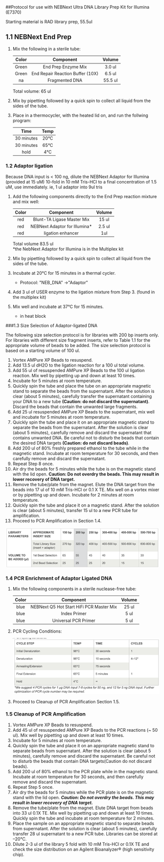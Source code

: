 ##Protocol for use with NEBNext Ultra DNA Library Prep Kit for Illumina (E7370)

Starting material is RAD library prep, 55.5ul

## 1.1 NEBNext End Prep  

1. Mix the following in a sterile tube:  
	
	|Color| Component | Volume | 
	|:---:|:---:| :---:|
	Green | End Prep Enzyme Mix | 3.0 ul   
	Green |  End Repair Reaction Buffer (10X) |  6.5 ul
	na | Fragmented DNA | 55.5 ul

	Total volume: 65 ul

2. Mix by pipetting followed by a quick spin to collect all liquid from the sides of the tube.
3. Place in a thermocycler, with the heated lid on, and run the follwing program:  

	|Time| Temp |  
	|:---:|:---:|
	|30 minutes | 20°C |
	|30 minutes | 65°C |
	| hold |  4°C |

	 
### 1.2 Adaptor ligation	
Because DNA input is < 100 ng, dilute the NEBNext Adaptor for Illumina (provided at 15 uM) 10-fold in 10 mM Tris-HCl to a final concentration of 1.5 uM, use immediately. ie, 1 ul adaptor into 9ul tris  

1. Add the following components directly to the End Prep reaction mixture and mix well:  
	
	|Color| Component | Volume |    
	|:---:|:---:|:---:|  
	|red|Blunt-TA Ligase Master Mix| 15 ul|
	|red|NEBNext Adaptor for Illumina* |2.5 ul
	|red | ligation enhancer | 1ul|
	
	Total volume 83.5 ul  
	*the NebNext Adaptor for Illumina is in the Multiplex kit  

2. Mix by pipetting followed by a quick spin to collect all liquid from the sides of the tube.
3. Incubate at 20°C for 15 minutes in a thermal cycler.
	- Protocol: "NEB_DNA" ->"Adaptor" 	
4. Add 3 ul of USER enzyme to the ligation mixture from Step 3. (found in the multiplex kit)
5. Mix well and incubate at 37°C for 15 minutes.
	- in heat block

###1.3 Size Selection of Adaptor-ligated DNA 

The following size selection protocol is for libraries with 200 bp inserts only. For libraries with different size fragment inserts, refer to Table 1.1 for the appropriate volume of beads to be added. The size selection protocol is based on a starting volume of 100 ul.  

1. Vortex AMPure XP Beads to resuspend.  
2. Add 13.5 ul dH2O to the ligation reaction for a 100 ul total volume.  
3. Add 55 ul of resuspended AMPure XP Beads to the 100 ul ligation reaction. Mix well by pipetting up and down at least 10 times.  
4. Incubate for 5 minutes at room temperature.  
5. Quickly spin the tube and place the tube on an appropriate magnetic stand to separate the beads from the supernatant. After the solution is clear (about 5 minutes), carefully transfer the supernatant containing your DNA to a new tube **(Caution: do not discard the supernatant)**. Discard the beads that contain the unwanted large fragments.    
6. Add 25 ul resuspended AMPure XP Beads to the supernatant, mix well and incubate for 5 minutes at room temperature.  
7. Quickly spin the tube and place it on an appropriate magnetic stand to separate the beads from the supernatant. After the solution is clear (about 5 minutes), carefully remove and discard the supernatant that contains unwanted DNA. Be careful not to disturb the beads that contain the desired DNA targets **(Caution: do not discard beads)**.
8. Add 200 ul of 80% freshly prepared ethanol to the tube while in the magnetic stand. Incubate at  room temperature for 30 seconds, and then carefully remove and discard the supernatant. 
9. Repeat Step 8 once.
10. Air dry the beads for 5 minutes while the tube is on the magnetic stand with the lid open.  **Caution: Do not overdry the beads. This may result in lower recovery of DNA target.**
11. Remove the tube/plate from the magnet. Elute the DNA target from the beads into 17 ul of 10 mM Tris-HCI or 0.1 X TE. Mix well on a vortex mixer or by pipetting up and down. Incubate for 2 minutes at room temperature. 
12. Quickly spin the tube and place it on a magnetic stand. After the solution is clear (about 5 minutes), transfer 15 ul to a new PCR tube for amplification. 
13. Proceed to PCR Amplification in Section 1.4.

![](images/SizeSelection.png)  

### 1.4 PCR Enrichment of Adaptor Ligated DNA

1. Mix the following components in a sterile nuclease-free tube:

	|Color| Component | Volume |    
	|:---:|:---:|:---:|  
	|blue | NEBNext Q5 Hot Start HiFi PCR Master Mix | 25 ul|
	|blue | Index Primer | 5 ul |
	|blue| Universal PCR Primer | 5 ul|

2. PCR Cycling Conditions:
	
	![](images/PCRCycle.png)

3. Proceed to Cleanup of PCR Amplification Section 1.5.

### 1.5 Cleanup of PCR Amplification

1. Vortex AMPure XP Beads to resuspend.
2. Add 45 ul of resuspended AMPure XP Beads to the PCR reactions (~ 50 ul). Mix well by pipetting up and down at least 10 times.
3. Incubate for 5 minutes at room temperature.
4. Quickly spin the tube and place it on an appropriate magnetic stand to separate beads from supernatant. After the solution is clear (about 5 minutes), carefully remove and discard the supernatant. Be careful not to disturb the beads that contain DNA targets(Caution do not discard beads).
5. Add 200 ul of 80% ethanol to the PCR plate while in the magnetic stand. Incubate at room temperature for 30 seconds, and then carefully remove and discard the supernatant.
6. Repeat Step 5 once.
7. Air dry the beads for 5 minutes while the PCR plate is on the magnetic stand with the lid open. ***Caution: Do not overdry the beads. This may result in lower recovery of DNA target.***  
8. Remove the tube/plate from the magnet. Elute DNA target from beads into 33 ul 0.1X TE. Mix well by pipetting up and down at least 10 times. Quickly spin the tube and incubate at room temperature for 2 minutes.
9. Place the sample on an appropriate magnetic stand to separate beads from supernatant. After the solution is clear (about 5 minutes), carefully transfer 28 ul supernatant to a new PCR tube. Libraries can be stored at –20°C.
10. Dilute 2-3 ul of the library 5 fold with 10 mM Tris-HCl or 0.1X TE and check the size distribution on an Agilent Bioanalyzer® (high sensitivity chip).


	
	
